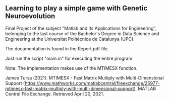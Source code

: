 ## Learning to play a simple game with Genetic Neuroevolution

Final Project of the subject "Matlab and its Applications for Engineering", belonging to the last course of the Bachelor's Degree in Data Science and Engineering at the Universitat Politècnica de Catalunya (UPC).

The documentation is found in the Report.pdf file.

Just run the script "main.m" for executing the entire program


Note: The implementation makes use of the MTIMESX function.

James Tursa (2021). MTIMESX - Fast Matrix Multiply with Multi-Dimensional Support (https://www.mathworks.com/matlabcentral/fileexchange/25977-mtimesx-fast-matrix-multiply-with-multi-dimensional-support), MATLAB Central File Exchange. Retrieved April 20, 2021.
